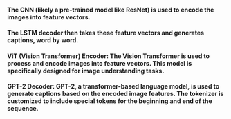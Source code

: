 #### The CNN (likely a pre-trained model like ResNet) is used to encode the images into feature vectors.
#### The LSTM decoder then takes these feature vectors and generates captions, word by word.

#### ViT (Vision Transformer) Encoder: The Vision Transformer is used to process and encode images into feature vectors. This model is specifically designed for image understanding tasks.
#### GPT-2 Decoder: GPT-2, a transformer-based language model, is used to generate captions based on the encoded image features. The tokenizer is customized to include special tokens for the beginning and end of the sequence.
